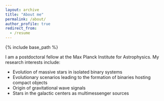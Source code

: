 ```yaml
---
layout: archive
title: "About me"
permalink: /about/
author_profile: true
redirect_from:
  - /resume
---
```


{% include base_path %}


I am a postdoctoral fellow at the Max Planck Institute for Astrophysics. My research interests include:

- Evolution of massive stars in isolated binary systems
- Evolutionary scenarios leading to the formation of binaries hosting compact objects
- Origin of gravitational wave signals 
- Stars in the galactic centers as multimessenger sources
